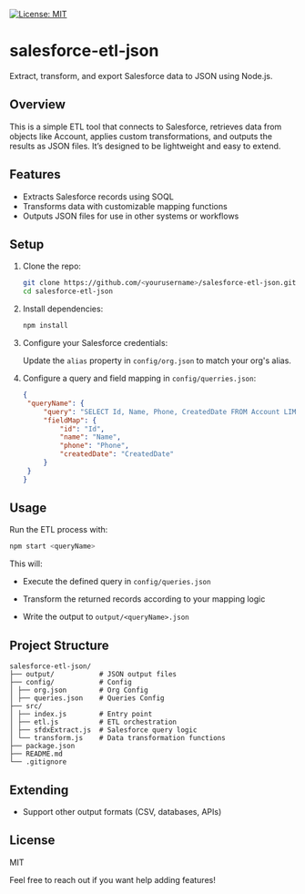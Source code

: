 [![License: MIT](https://img.shields.io/badge/License-MIT-yellow.svg)](https://opensource.org/licenses/MIT)

# salesforce-etl-json

Extract, transform, and export Salesforce data to JSON using Node.js.

## Overview

This is a simple ETL tool that connects to Salesforce, retrieves data from objects like Account, applies custom transformations, and outputs the results as JSON files. It’s designed to be lightweight and easy to extend.

## Features

- Extracts Salesforce records using SOQL
- Transforms data with customizable mapping functions
- Outputs JSON files for use in other systems or workflows

## Setup

1. Clone the repo:

   ```bash
   git clone https://github.com/<yourusername>/salesforce-etl-json.git
   cd salesforce-etl-json
   ```

2. Install dependencies:

   ```bash
   npm install
   ```

3. Configure your Salesforce credentials:

   Update the `alias` property in `config/org.json` to match your org's alias.

4. Configure a query and field mapping in `config/querries.json`:

   ```json
   {
   	"queryName": {
   		"query": "SELECT Id, Name, Phone, CreatedDate FROM Account LIMIT 100",
   		"fieldMap": {
   			"id": "Id",
   			"name": "Name",
   			"phone": "Phone",
   			"createdDate": "CreatedDate"
   		}
   	}
   }
   ```

## Usage

Run the ETL process with:

```bash
npm start <queryName>
```

This will:

- Execute the defined query in `config/queries.json`

- Transform the returned records according to your mapping logic

- Write the output to `output/<queryName>.json`

## Project Structure

```
salesforce-etl-json/
├── output/           # JSON output files
├── config/           # Config
│ ├── org.json        # Org Config
│ ├── queries.json    # Queries Config
├── src/
│ ├── index.js        # Entry point
│ ├── etl.js          # ETL orchestration
│ ├── sfdxExtract.js  # Salesforce query logic
│ └── transform.js    # Data transformation functions
├── package.json
├── README.md
└── .gitignore
```

## Extending

- Support other output formats (CSV, databases, APIs)

## License

MIT

Feel free to reach out if you want help adding features!
